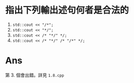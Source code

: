 # 指出下列輸出述句何者是合法的

1. `std::cout << "/*";`
2. `std::cout << "*/";`
3. `std::cout << /* "*/" */;`
4. `std::cout << /* "*/" /* "/*" */;`

# Ans

第 3. 個會出錯。詳見 `1.8.cpp`